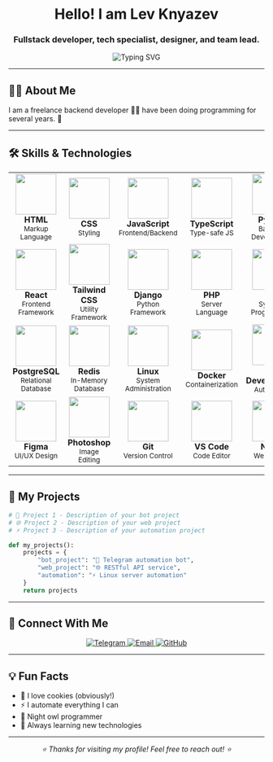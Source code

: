 <div align="center">
  <h1>Hello! I am Lev Knyazev</h1>
  <h3>Fullstack developer, tech specialist, designer, and team lead.</h3>
  
  <div align="center">
    <img src="https://readme-typing-svg.herokuapp.com?font=Fira+Code&pause=1000&color=36BCF7&width=435&lines=Designer;Fullstack+Developer;Tech+specialist;Team+lead" alt="Typing SVG" />
  </div>
</div>

---

## 🧑‍💻 About Me

I am a freelance backend developer 👨‍💻 have been doing programming for several years. 🚀

<!-- Добавьте здесь больше информации о себе -->

---

## 🛠️ Skills & Technologies

<table align="center" width="100%">
  <tr>
    <td align="center" width="20%">
      <img src="https://skillicons.dev/icons?i=html" width="80" height="80"/><br>
      <b>HTML</b><br>
      <sub>Markup Language</sub>
    </td>
    <td align="center" width="20%">
      <img src="https://skillicons.dev/icons?i=css" width="80" height="80"/><br>
      <b>CSS</b><br>
      <sub>Styling</sub>
    </td>
    <td align="center" width="20%">
      <img src="https://skillicons.dev/icons?i=js" width="80" height="80"/><br>
      <b>JavaScript</b><br>
      <sub>Frontend/Backend</sub>
    </td>
    <td align="center" width="20%">
      <img src="https://skillicons.dev/icons?i=ts" width="80" height="80"/><br>
      <b>TypeScript</b><br>
      <sub>Type-safe JS</sub>
    </td>
    <td align="center" width="20%">
      <img src="https://skillicons.dev/icons?i=py" width="80" height="80"/><br>
      <b>Python</b><br>
      <sub>Backend Development</sub>
    </td>
  </tr>
  <tr>
    <td align="center">
      <img src="https://skillicons.dev/icons?i=react" width="80" height="80"/><br>
      <b>React</b><br>
      <sub>Frontend Framework</sub>
    </td>
    <td align="center">
      <img src="https://skillicons.dev/icons?i=tailwind" width="80" height="80"/><br>
      <b>Tailwind CSS</b><br>
      <sub>Utility Framework</sub>
    </td>
    <td align="center">
      <img src="https://skillicons.dev/icons?i=django" width="80" height="80"/><br>
      <b>Django</b><br>
      <sub>Python Framework</sub>
    </td>
    <td align="center">
      <img src="https://skillicons.dev/icons?i=php" width="80" height="80"/><br>
      <b>PHP</b><br>
      <sub>Server Language</sub>
    </td>
    <td align="center">
      <img src="https://skillicons.dev/icons?i=go" width="80" height="80"/><br>
      <b>Go</b><br>
      <sub>Systems Programming</sub>
    </td>
  </tr>
  <tr>
    <td align="center">
      <img src="https://skillicons.dev/icons?i=postgresql" width="80" height="80"/><br>
      <b>PostgreSQL</b><br>
      <sub>Relational Database</sub>
    </td>
    <td align="center">
      <img src="https://skillicons.dev/icons?i=redis" width="80" height="80"/><br>
      <b>Redis</b><br>
      <sub>In-Memory Database</sub>
    </td>
    <td align="center">
      <img src="https://skillicons.dev/icons?i=linux" width="80" height="80"/><br>
      <b>Linux</b><br>
      <sub>System Administration</sub>
    </td>
    <td align="center">
      <img src="https://skillicons.dev/icons?i=docker" width="80" height="80"/><br>
      <b>Docker</b><br>
      <sub>Containerization</sub>
    </td>
    <td align="center">
      <img src="https://skillicons.dev/icons?i=bots" width="80" height="80"/><br>
      <b>Bot Development</b><br>
      <sub>Automation</sub>
    </td>
  </tr>
  <tr>
    <td align="center">
      <img src="https://skillicons.dev/icons?i=figma" width="80" height="80"/><br>
      <b>Figma</b><br>
      <sub>UI/UX Design</sub>
    </td>
    <td align="center">
      <img src="https://skillicons.dev/icons?i=photoshop" width="80" height="80"/><br>
      <b>Photoshop</b><br>
      <sub>Image Editing</sub>
    </td>
    <td align="center">
      <img src="https://skillicons.dev/icons?i=git" width="80" height="80"/><br>
      <b>Git</b><br>
      <sub>Version Control</sub>
    </td>
    <td align="center">
      <img src="https://skillicons.dev/icons?i=vscode" width="80" height="80"/><br>
      <b>VS Code</b><br>
      <sub>Code Editor</sub>
    </td>
    <td align="center">
      <img src="https://skillicons.dev/icons?i=nginx" width="80" height="80"/><br>
      <b>Nginx</b><br>
      <sub>Web Server</sub>
    </td>
  </tr>
</table>

---

## 🚀 My Projects

```python
# 🤖 Project 1 - Description of your bot project
# 🌐 Project 2 - Description of your web project  
# ⚡ Project 3 - Description of your automation project

def my_projects():
    projects = {
        "bot_project": "🤖 Telegram automation bot",
        "web_project": "🌐 RESTful API service", 
        "automation": "⚡ Linux server automation"
    }
    return projects
```

---

## 📱 Connect With Me

<div align="center">
  <a href="https://t.me/decapuccino">
    <img src="https://img.shields.io/badge/Telegram-blue?style=for-the-badge&logo=telegram&logoColor=white" alt="Telegram"/>
  </a>
  <!-- Добавьте другие социальные сети -->
  <a href="mailto:YOUR_EMAIL">
    <img src="https://img.shields.io/badge/Email-red?style=for-the-badge&logo=gmail&logoColor=white" alt="Email"/>
  </a>
  <a href="https://github.com/YOUR_GITHUB">
    <img src="https://img.shields.io/badge/GitHub-100000?style=for-the-badge&logo=github&logoColor=white" alt="GitHub"/>
  </a>
</div>

---

## 💡 Fun Facts

<!-- Добавьте интересные факты о себе -->
- 🍪 I love cookies (obviously!)
- ⚡ I automate everything I can
- 🌙 Night owl programmer
- 🔧 Always learning new technologies

---

<div align="center">
  <i>⭐️ Thanks for visiting my profile! Feel free to reach out! ⭐️</i>
</div>
